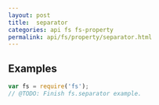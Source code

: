 ```yaml
---
layout: post
title:  separator
categories: api fs fs-property
permalink: api/fs/property/separator.html
---
```


## Examples

```javascript
var fs = require('fs');
// @TODO: Finish fs.separator example.
```








